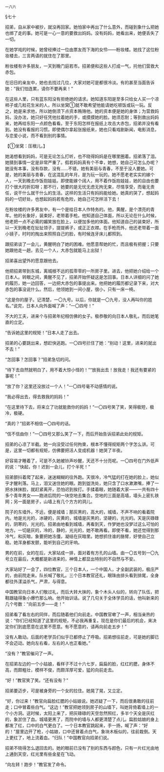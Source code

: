     一八六 

   §七十

   招弟，自从家中被抄，就没再回家。她怕家中再出了什么意外，而碰到象什么把她也绑了走的事。她可是一心一意的要救出妈妈。没有妈妈，她看出来，她便丢失了一切。

   在她学戏的时候，她曾经捧过一位由票友而下海的女伶——粉妆楼。她找了这位粉妆楼去，三言两语的就住在了那里。

   粉妆楼有许多朋友，一天到晚门庭若市。招弟便和这些人打成一气，托他们营救大赤包。

   在旧日的亲友中，她也去找过几位，大家对她可是都很冷淡。有的甚至当面告诉她：“我们怕连累，请你不要再来！”

   在这些人里，只有蓝东阳没有拒绝她的请求。她知道东阳是至多只给女人买一个凉柿子或几粒花生米的人，所以坐窝①就不敢希望他能请她吃顿饭或玩一玩。反之，她是来求他，所以她倒须下点资本贿赂他。她的资本便是她的身体；为营救妈妈，没办法，她只好任凭他拉着她的手，或摸摸她的脸。她须忍耐；等到救出妈妈来，她再给东阳一点颜色看看。至于东阳怎样在报纸上攻击大赤包，招弟并没有看到。她没有看报的习惯。即使偶尔拿起张报纸来，她也只看戏剧新闻，电影消息，与恋爱小说，而不看到别的事情。

   【①坐窝：压根儿。】

   她渴想看到妈妈，可是无论怎么打听，也不晓得妈妈是在哪里圈着。招弟落了泪。她猜到事情一定是非常严重了。假若妈妈真有个不幸，她想，她自己可怎么办呢？她没有本事，没有存款，没有……不错，她有美丽与青春，不至于没人要她。可是，她的美丽与青春，在这混乱的年月，是为玩一玩的。她不愿老老实实的嫁个人，一天到晚去作饭抱娃娃。即使能嫁个阔人，用不着作饭抱娃娃，她的自由也要打个很大的折扣呀；那不行，她要的是无忧无虑无拘无束，尽情享受，而毫无责任，说干什么就干什么的生活。这样的生活只有妈妈能给她。她真的哭了，想起妈妈的一切好处，也想起妈妈若有危险，她自己可怎样活下去！

   在粉妆楼的许多男友中，有一个是给日本人作特务的。他，黄醒，是个漂亮的青年。他的长象好，装束好，老带着手枪。他知道自己体面，所以无论在什么时候，他老把一点不必需的媚笑放在脸上，以便加多他的体面。他知道自己的装束好，所以一天到晚老在扯扯领子，提提裤子，或正正衣襟。在手枪而外，他还老带着一面小镜子，时时的掏出来照照自己的脸，有时候连牙床儿都照到。

   跟招弟谈了一会儿，黄醒明白了她的困难。他愿意帮她的忙，而且极有把握；只要她跟他走一趟，去见一个人，大赤包就能马上出狱！

   招弟喜出望外的愿意跟他去。

   他把招弟带到东城，离城根不远的孤零零的一所房子里。进去，他把她介绍给一个日本人。转眼之间，黄醒不见了，招弟开始怀疑这是怎回事。日本人详细的问了她的履历，她一边回答，一边把大赤包的事提出来。他把她的履历都记录下来，对大赤包的事没说什么。然后，他领她到一间小屋，很小，只有一床一椅。

   “这是你的屋子。记清楚，一〇九号。以后，你就是一〇九号，没人再叫你的姓名。”说完，日本人向外面喊了声：“一〇四号！”

   不大的工夫，进来个与招弟年纪相仿佛的女子。极恭敬的向日本人敬礼，而后她笔直的立定。

   “告诉她这里的规矩！”日本人走了出去。

   招弟的心要跳出来，想赶快逃跑。一〇四号拦住了她：“别动！这里，进来的就出不去！”

   “怎回事？怎回事？”招弟急切的问。

   “待下去自然就明白了，用不着大惊小怪的！”“放我出去！放我走！我还有要紧的事呢！”

   “放了你？这里还没放过一个人！”一〇四号毫不动感情的说。

   “我必得出去，得去救我的妈妈！”

   “在这里待下去，将来立了功就能救你的妈妈！”一〇四号笑了笑，笑得极短，极冷，极硬。

   “真的？”招弟不相信一〇四号的话。

   “信不信由你！”一〇四号又那么笑了一下，而后开始告诉招弟此处的规矩。

   招弟的心凉了半截。她一向没受过任何拘束，根本不懂得规矩两个字怎么讲。可是，这里一切都有规矩，仿佛要把活人变成机器！她哭了半夜。

   好容易才睡着了，可是不久她被铃声吵醒，天还不十分亮呢。一〇四号在门外低声的说：“快起，你！迟到一会儿，打个半死！”

   招弟颤抖着爬了起来，迷迷糊糊的往外跑。天很冷，冷气猛的打在她的脸上，她似乎才醒利落。马上，泪又迷住她的眼。跑到盥洗处，她只含了口水漱漱嘴，捧了一把水抹抹脸，就赶紧离开，恐怕迟到挨打。手揉着眼，她随着大家——一共有四十多个青年男女——跑进后院的一块空地去集合。空地的三面是高墙，墙头上密扎铁网；另一面是房子，山墙上有几个方方的洞儿。

   院子的东墙外，不远，便是城墙；那灰黑的，高大的，城墙，不声不响的看着院内。地是光光的，冰硬的，灰黄的，城墙是灰黑的，坚硬的，光光的。天是灰碌碌的，阴寒的，光光的。招弟由地看到城墙，再看到天，作梦她也没梦过这么可怕的地方。一切是灰的，冷的，静的，光光的，她不敢再看。即使不看，她还觉得到那冷气，和灰暗，象要把她冻僵，凝结在灰暗里。她想抓住谁的胳臂，好使自己立稳。她浑身都发颤，能听到自己的牙响。

   男的在前，女的在后，大家站成一排，面对着有方孔的山墙。由一〇五号到一〇九号立在最后，大概都是新进来的，神情上都显出特别的不自然与不安。

   大家站好了一会了，四位教官，三个日本人，一个中国人，才全副武装的，极庄严的，由前院走来。队长喊了敬礼。三个日本教官还礼，眼珠由排头看到排尾，全身都往外漾溢杀气，严肃，与得意。

   中国教官向日本人们敬过礼，而后大转大抹的，象个木头人似的，转向了队伍，把鞋跟磕得象小爆竹那么响。他开始训话。说了几句关于全体学员的话，他叫新来的几个号数：“向前五步——走！”

   招弟看了看左右的同伴，而后随着他们向前走。中国教官嗽了一声，相当亲热的说：“你们已经知道了这里的规矩，不必我再重复。现在是你们最后的机会，来决定你们到底愿意在这里不愿意。有不愿意的，请再向前走五步！”

   没有人敢动。后面的老学员们似乎已都停止了呼吸。招弟想往前走，可是她的脚已不会迈动。她向左右看，左右的人也正看她。”

   “没有？”教官催问了一声。

   在招弟左边的一个小姑娘，看样子不过十六七岁，扁扁的脸，红红的腮，身体不高，而颇粗壮，模样不俊，而颇浑厚可爱，猛的向前走去。

   “好！”教官笑了笑。“还有没有？”

   招弟要迈步，可是被身旁的一个女的拉住。她晃了晃，又立定。

   “好，你过来！”教官向扁脸红腮的小姑娘说。她迟疑了一下，而后很勇敢的往前走；口中冒着些白气。“这边！”教官把她领到房子的山墙下，叫她背倚着墙上的一个小方洞。这时候，太阳上来了，把灰碌碌的天空忽然照红，多半个天全是灰红的，象淤住了血。城墙更黑了，而院中的墙与人都更清楚了点儿。扁脸姑娘的身上都发了红，口中的白气更白了。一个日本教官跳起来，手一扬，喊了声：“好的！”屋里边开了枪，小姑娘，口中还冒着点白气，象块木板似的，往前栽倒。天上更红了，地上流着血。“归队！”中国教官向招弟们说。

   招弟不晓得怎么退回去的。她的眼前已没有了别的东西与颜色，只有一片红光由地上通到天空，红光里有些金星在飞动。

   “向左转！跑步！”教官发了命令。

